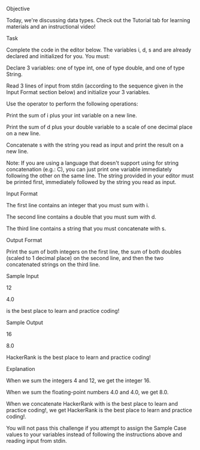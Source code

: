 Objective

Today, we're discussing data types. Check out the Tutorial tab for learning materials and an instructional video!

Task

Complete the code in the editor below. The variables i, d, s and  are already declared and initialized for you. You must:

Declare 3 variables: one of type int, one of type double, and one of type String.

Read 3 lines of input from stdin (according to the sequence given in the Input Format section below) and initialize your 3 variables.

Use the  operator to perform the following operations:

Print the sum of i plus your int variable on a new line.

Print the sum of d plus your double variable to a scale of one decimal place on a new line.

Concatenate s with the string you read as input and print the result on a new line.

Note: If you are using a language that doesn't support using  for string concatenation (e.g.: C), you can just print one variable 
immediately following the other on the same line. The string provided in your editor must be printed first, immediately followed by the string you read as input.


Input Format

The first line contains an integer that you must sum with i.

The second line contains a double that you must sum with d.

The third line contains a string that you must concatenate with s.


Output Format

Print the sum of both integers on the first line, the sum of both doubles (scaled to 1 decimal place) on the second line, and then the two concatenated strings on the third line.

Sample Input

12

4.0

is the best place to learn and practice coding!


Sample Output

16

8.0

HackerRank is the best place to learn and practice coding!


Explanation

When we sum the integers 4 and 12, we get the integer 16.

When we sum the floating-point numbers 4.0 and 4.0, we get 8.0.

When we concatenate HackerRank with is the best place to learn and practice coding!, we get HackerRank is the best place to learn and practice coding!.

You will not pass this challenge if you attempt to assign the Sample Case values to your variables instead of following the instructions above and reading input from stdin.
